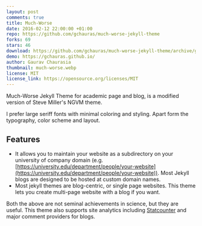 ```yaml
---
layout: post
comments: true
title: Much-Worse
date: 2016-02-12 22:00:00 +01:00
repo: https://github.com/gchauras/much-worse-jekyll-theme
forks: 69
stars: 46
download: https://github.com/gchauras/much-worse-jekyll-theme/archive/gh-pages.zip
demo: https://gchauras.github.io/
author: Gaurav Chaurasia
thumbnail: much-worse.webp
license: MIT
license_link: https://opensource.org/licenses/MIT
---
```


Much-Worse Jekyll Theme for academic page and blog, is a modified version of Steve Miller's NGVM theme.

I prefer large seriff fonts with minimal coloring and styling. Apart form the typography, color scheme and layout.

## Features

* It allows you to maintain your website as a subdirectory on your university of company domain (e.g. [https://university.edu/department/people/your-website](https://university.edu/department/people/your-website)). Most Jekyll blogs are designed to be hosted at custom domain names.
* Most jekyll themes are blog-centric, or single page websites. This theme lets you create multi-page website with a blog if you want.

Both the above are not seminal achievements in science, but they are useful. This theme also supports site analytics including [Statcounter](https://statcounter.com) and major comment providers for blogs.
